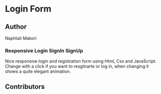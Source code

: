 # Login Form
## Author

Naphtali Makori
### Responsive Login SignIn SignUp
Nice responsive login and registration form using Html, Css and JavaScript. Change with a click if you want to resgitrarte or log in, when changing it shows a quite elegant animation.

## Contributors
